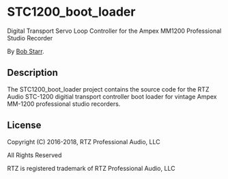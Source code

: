 # STC1200_boot_loader
Digital Transport Servo Loop Controller for the Ampex MM1200 Professional Studio Recorder

By [Bob Starr](http://www.rtzaudio.com).

## Description
The STC1200_boot_loader project contains the source code for the RTZ Audio
STC-1200 digitial transport controller boot loader for vintage Ampex MM-1200 
professional studio recorders.

## License

Copyright (C) 2016-2018, RTZ Professional Audio, LLC

All Rights Reserved

RTZ is registered trademark of RTZ Professional Audio, LLC

 